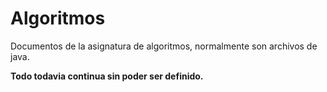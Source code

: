 # Algoritmos

Documentos de la asignatura de algoritmos, normalmente son archivos de java.

**Todo todavia continua sin poder ser definido.**

